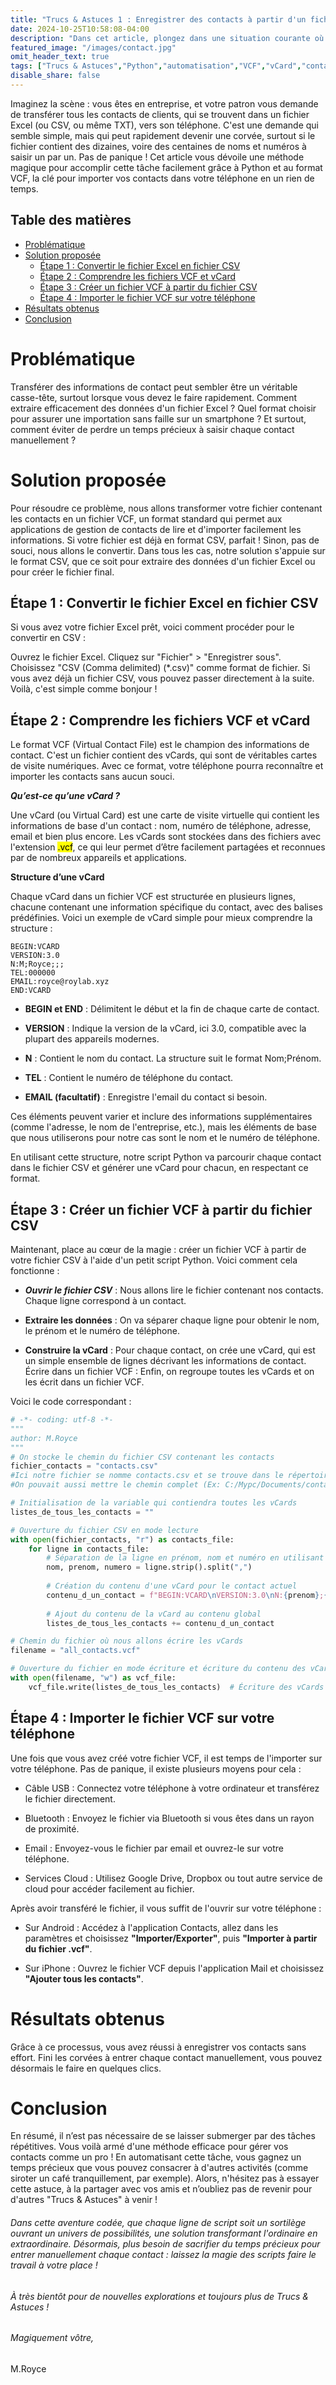```yaml
---
title: "Trucs & Astuces 1 : Enregistrer des contacts à partir d'un fichier Excel sur votre téléphone"
date: 2024-10-25T10:58:08-04:00
description: "Dans cet article, plongez dans une situation courante où des contacts d'entreprise, éparpillés dans un fichier Excel, doivent être transférés rapidement vers un téléphone. Avec un peu de magie Python, découvrez comment transformer un fichier de contacts en un format VCF prêt à l’emploi. Vous y trouverez une solution simple et rapide qui vous épargne les saisies manuelles et facilite la gestion de vos contacts."
featured_image: "/images/contact.jpg"
omit_header_text: true
tags: ["Trucs & Astuces","Python","automatisation","VCF","vCard","contacts",]
disable_share: false 
---
```


Imaginez la scène : vous êtes en entreprise, et votre patron vous demande de transférer tous les contacts de clients, qui se trouvent dans un fichier Excel (ou CSV, ou même TXT), vers son téléphone. C'est une demande qui semble simple, mais qui peut rapidement devenir une corvée, surtout si le fichier contient des dizaines, voire des centaines de noms et numéros à saisir un par un. Pas de panique ! Cet article vous dévoile une méthode magique pour accomplir cette tâche facilement grâce à Python et au format VCF, la clé pour importer vos contacts dans votre téléphone en un rien de temps.

## Table des matières
- [Problématique](#problématique)
- [Solution proposée](#solution-proposée)
  - [Étape 1 : Convertir le fichier Excel en fichier CSV](#étape-1--convertir-le-fichier-excel-en-fichier-csv)
  - [Étape 2 : Comprendre les fichiers VCF et vCard](#étape-2--comprendre-les-fichiers-vcf-et-vcard)
  - [Étape 3 : Créer un fichier VCF à partir du fichier CSV](#étape-3--créer-un-fichier-vcf-à-partir-du-fichier-csv)
  - [Étape 4 : Importer le fichier VCF sur votre téléphone](#étape-4--importer-le-fichier-vcf-sur-votre-téléphone)
- [Résultats obtenus](#résultats-obtenus)
- [Conclusion](#conclusion)


# Problématique

Transférer des informations de contact peut sembler être un véritable casse-tête, surtout lorsque vous devez le faire rapidement. Comment extraire efficacement des données d'un fichier Excel ? Quel format choisir pour assurer une importation sans faille sur un smartphone ? Et surtout, comment éviter de perdre un temps précieux à saisir chaque contact manuellement ?

# Solution proposée

Pour résoudre ce problème, nous allons transformer votre fichier contenant les contacts en un fichier VCF, un format standard qui permet aux applications de gestion de contacts de lire et d'importer facilement les informations. Si votre fichier est déjà en format CSV, parfait ! Sinon, pas de souci, nous allons le convertir. Dans tous les cas, notre solution s'appuie sur le format CSV, que ce soit pour extraire des données d'un fichier Excel ou pour créer le fichier final.

## Étape 1 : Convertir le fichier Excel en fichier CSV

Si vous avez votre fichier Excel prêt, voici comment procéder pour le convertir en CSV :

Ouvrez le fichier Excel.
Cliquez sur "Fichier" > "Enregistrer sous".
Choisissez "CSV (Comma delimited) (*.csv)" comme format de fichier.
Si vous avez déjà un fichier CSV, vous pouvez passer directement à la suite. Voilà, c'est simple comme bonjour !

## Étape 2 : Comprendre les fichiers VCF et vCard

Le format VCF (Virtual Contact File) est le champion des informations de contact. C'est un fichier contient des vCards, qui sont de véritables cartes de visite numériques. Avec ce format, votre téléphone pourra reconnaître et importer les contacts sans aucun souci.

***Qu’est-ce qu’une vCard ?***

Une vCard (ou Virtual Card) est une carte de visite virtuelle qui contient les informations de base d'un contact : nom, numéro de téléphone, adresse, email et bien plus encore. Les vCards sont stockées dans des fichiers avec l'extension <mark>.vcf</mark>, ce qui leur permet d’être facilement partagées et reconnues par de nombreux appareils et applications.

**Structure d’une vCard**

Chaque vCard dans un fichier VCF est structurée en plusieurs lignes, chacune contenant une information spécifique du contact, avec des balises prédéfinies. Voici un exemple de vCard simple pour mieux comprendre la structure :

```console
BEGIN:VCARD
VERSION:3.0
N:M;Royce;;;
TEL:000000
EMAIL:royce@roylab.xyz
END:VCARD
```
- **BEGIN et END** : Délimitent le début et la fin de chaque carte de contact.

- **VERSION** : Indique la version de la vCard, ici 3.0, compatible avec la plupart des appareils modernes.

- **N** : Contient le nom du contact. La structure suit le format Nom;Prénom.

- **TEL** : Contient le numéro de téléphone du contact.
  
- **EMAIL (facultatif)** : Enregistre l'email du contact si besoin.

Ces éléments peuvent varier et inclure des informations supplémentaires (comme l'adresse, le nom de l'entreprise, etc.), mais les éléments de base que nous utiliserons pour notre cas sont le nom et le numéro de téléphone.

En utilisant cette structure, notre script Python va parcourir chaque contact dans le fichier CSV et générer une vCard pour chacun, en respectant ce format.

## Étape 3 : Créer un fichier VCF à partir du fichier CSV

Maintenant, place au cœur de la magie : créer un fichier VCF à partir de votre fichier CSV à l'aide d'un petit script Python. Voici comment cela fonctionne :

- ***Ouvrir le fichier CSV*** : Nous allons lire le fichier contenant nos contacts. Chaque ligne correspond à un contact.

- **Extraire les données** : On va séparer chaque ligne pour obtenir le nom, le prénom et le numéro de téléphone.
  
- **Construire la vCard** : Pour chaque contact, on crée une vCard, qui est un simple ensemble de lignes décrivant les informations de contact.
Écrire dans un fichier VCF : Enfin, on regroupe toutes les vCards et on les écrit dans un fichier VCF.

Voici le code correspondant :

```python
# -*- coding: utf-8 -*-
"""
author: M.Royce
"""
# On stocke le chemin du fichier CSV contenant les contacts
fichier_contacts = "contacts.csv" 
#Ici notre fichier se nomme contacts.csv et se trouve dans le répertoire courant
#On pouvait aussi mettre le chemin complet (Ex: C:/Mypc/Documents/contacts.csv)

# Initialisation de la variable qui contiendra toutes les vCards
listes_de_tous_les_contacts = ""

# Ouverture du fichier CSV en mode lecture
with open(fichier_contacts, "r") as contacts_file:
    for ligne in contacts_file:
        # Séparation de la ligne en prénom, nom et numéro en utilisant la virgule comme séparateur
        nom, prenom, numero = ligne.strip().split(",")
        
        # Création du contenu d'une vCard pour le contact actuel
        contenu_d_un_contact = f"BEGIN:VCARD\nVERSION:3.0\nN:{prenom};{nom};;;\nTEL:{numero}\nEND:VCARD\n"
        
        # Ajout du contenu de la vCard au contenu global
        listes_de_tous_les_contacts += contenu_d_un_contact

# Chemin du fichier où nous allons écrire les vCards
filename = "all_contacts.vcf"

# Ouverture du fichier en mode écriture et écriture du contenu des vCards
with open(filename, "w") as vcf_file:
    vcf_file.write(listes_de_tous_les_contacts)  # Écriture des vCards dans le fichier

```

## Étape 4 : Importer le fichier VCF sur votre téléphone

Une fois que vous avez créé votre fichier VCF, il est temps de l'importer sur votre téléphone. Pas de panique, il existe plusieurs moyens pour cela :

- Câble USB : Connectez votre téléphone à votre ordinateur et transférez le fichier directement.
  
- Bluetooth : Envoyez le fichier via Bluetooth si vous êtes dans un rayon de proximité.
  
- Email : Envoyez-vous le fichier par email et ouvrez-le sur votre téléphone.
  
- Services Cloud : Utilisez Google Drive, Dropbox ou tout autre service de cloud pour accéder facilement au fichier.
  
Après avoir transféré le fichier, il vous suffit de l'ouvrir sur votre téléphone :

- Sur Android : Accédez à l'application Contacts, allez dans les paramètres et choisissez **"Importer/Exporter"**, puis **"Importer à partir du fichier .vcf"**.

- Sur iPhone : Ouvrez le fichier VCF depuis l'application Mail et choisissez **"Ajouter tous les contacts"**.

# Résultats obtenus

Grâce à ce processus, vous avez réussi à enregistrer vos contacts sans effort. Fini les corvées à entrer chaque contact manuellement, vous pouvez désormais le faire en quelques clics.

# Conclusion

En résumé, il n’est pas nécessaire de se laisser submerger par des tâches répétitives. Vous voilà armé d'une méthode efficace pour gérer vos contacts comme un pro ! En automatisant cette tâche, vous gagnez un temps précieux que vous pouvez consacrer à d'autres activités (comme siroter un café tranquillement, par exemple). Alors, n'hésitez pas à essayer cette astuce, à la partager avec vos amis et n’oubliez pas de revenir pour d'autres "Trucs & Astuces" à venir !

###### Dans cette aventure codée, que chaque ligne de script soit un sortilège ouvrant un univers de possibilités, une solution transformant l'ordinaire en extraordinaire. Désormais, plus besoin de sacrifier du temps précieux pour entrer manuellement chaque contact : laissez la magie des scripts faire le travail à votre place !

###### À très bientôt pour de nouvelles explorations et toujours plus de Trucs & Astuces !

###### *Magiquement vôtre,*
M.Royce